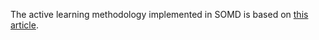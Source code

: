 The active learning methodology implemented in SOMD is based on
[this article](https://doi.org/10.1016/j.cpc.2020.107206).
